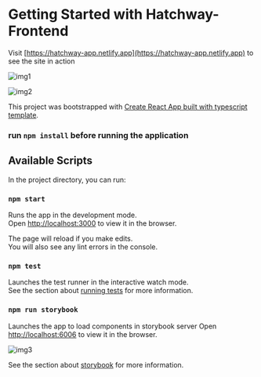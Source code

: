 # Getting Started with Hatchway-Frontend

Visit [https://hatchway-app.netlify.app](https://hatchway-app.netlify.app) to see the site in action

![img1](https://user-images.githubusercontent.com/56167468/132265021-b72d0e95-e9dd-4c6f-8a07-a3671366a40d.png)

![img2](https://user-images.githubusercontent.com/56167468/132265027-5e460466-4f74-43d2-932a-b3c11806c1d9.png)

This project was bootstrapped with [Create React App built with typescript template](https://github.com/facebook/create-react-app).

### run `npm install` before running the application

## Available Scripts

In the project directory, you can run:

### `npm start`

Runs the app in the development mode.\
Open [http://localhost:3000](http://localhost:3000) to view it in the browser.

The page will reload if you make edits.\
You will also see any lint errors in the console.

### `npm test`

Launches the test runner in the interactive watch mode.\
See the section about [running tests](https://facebook.github.io/create-react-app/docs/running-tests) for more information.

### `npm run storybook`

Launches the app to load components in storybook server
Open [http://localhost:6006](http://localhost:6006) to view it in the browser.

![img3](https://user-images.githubusercontent.com/56167468/132265030-cea2791b-bc6a-4f23-bc70-433f23a75cbe.png)


See the section about [storybook](https://storybook.js.org/) for more information.
